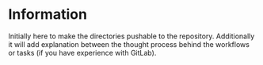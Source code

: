 # Information

Initially here to make the directories pushable to the repository. Additionally it will add explanation between the thought process behind the workflows or tasks (if you have experience with GitLab).
